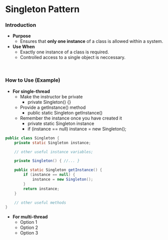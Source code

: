 # Singleton Pattern

### Introduction
- **Purpose**
  - Ensures that **only one instance** of a class is allowed within a system.
- **Use When**
  - Exactly one instance of a class is required.
  - Controlled access to a single object is neccessary.

<br>

### How to Use (Example)
- **For single-thread**
  - Make the instructor be private
    - private Singleton() {}
  - Provide a getInstance() method
    - public static Singleton getInstance()
  - Remember the instance once you have created it
    - private static Singleton instance
    - if (instance == null) instance = new Singleton();
```java
public class Singleton {
    private static Singleton instance;

    // other useful instance variables;

    private Singleton() { //... }

    public static Singleton getInstance() {
        if (instance == null) {
            instance = new Singleton();
        }
        return instance;
    }

    // other useful methods
}
```

- **For multi-thread**
  - Option 1
  - Option 2
  - Option 3
